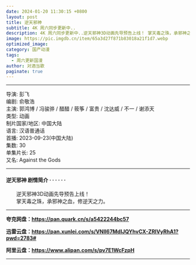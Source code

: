 ```yaml
---
date: 2024-01-20 11:30:15 +0800
layout: post
title: 逆天邪神
subtitle: 4K 周六同步更新中..
description: 4K 周六同步更新中..逆天邪神3D动画先导预告上线！ 掌天毒之珠，承邪神之血，修逆天之力。...
image: https://pic.imgdb.cn/item/65a3d27f871b83018a21f1d7.webp
optimized_image: 
category: 国产动漫
tags:
  - 周六更新国漫
author: 对酒当歌
paginate: true
---
```


---

导演: 彭飞  
编剧: 俞敬浩  
主演: 郭鸿博 / 冯骏骅 / 醋醋 / 筱筝 / 富贵 / 沈达威 / 不一 / 谢添天  
类型: 动画  
制片国家/地区: 中国大陆  
语言: 汉语普通话  
首播: 2023-09-23(中国大陆)  
集数: 30  
单集片长: 25  
又名: Against the Gods  

---

#### 逆天邪神 剧情简介 · · · · · ·

　　逆天邪神3D动画先导预告上线！  
　　掌天毒之珠，承邪神之血，修逆天之力。  

---

**夸克网盘：<https://pan.quark.cn/s/a5422244bc57>**

**迅雷云盘：<https://pan.xunlei.com/s/VNll67MdIJQYhvCX-ZRlVyRhA1?pwd=2783#>**

**阿里云盘：<https://www.alipan.com/s/pv7E1WcFzpH>**

---
